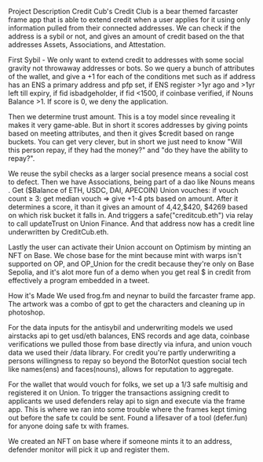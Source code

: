 Project Description
Credit Cub's Credit Club is a bear themed farcaster frame app that is able to extend credit when a user applies for it using only information pulled from their connected addresses. We can check if the address is a sybil or not, and gives an amount of credit based on the that addresses Assets, Associations, and Attestation.

First Sybil - We only want to extend credit to addresses with some social gravity not throwaway addresses or bots. So we query a bunch of attributes of the wallet, and give a +1 for each of the conditions met such as if address has an ENS a primary address and pfp set, if ENS register >1yr ago and >1yr left till expiry, if fid isbadgeholder, if fid <1500, if coinbase verified, if Nouns Balance >1. If score is 0, we deny the application.

Then we determine trust amount. This is a toy model since revealing it makes it very game-able. But in short it scores addresses by giving points based on meeting attributes, and then it gives $credit based on range buckets. You can get very clever, but in short we just need to know "Will this person repay, if they had the money?" and "do they have the ability to repay?".

We reuse the sybil checks as a larger social presence means a social cost to defect.
Then we have Associations, being part of a dao like Nouns means .
Get ($Balance of ETH, USDC, DAI, APECOIN)
Union vouches: if vouch count ≥ 3: get median vouch => give +1-4 pts based on amount.
After it determines a score, it than it gives an amount of $4,$42,$420, $4269 based on which risk bucket it falls in. And triggers a safe("creditcub.eth") via relay to call updateTrust on Union Finance. And that address now has a credit line underwritten by CreditCub.eth.

Lastly the user can activate their Union account on Optimism by minting an NFT on Base. We chose base for the mint because mint with warps isn't supported on OP, and OP_Union for the credit because they're only on Base Sepolia, and it's alot more fun of a demo when you get real $ in credit from effectively a program embedded in a tweet.

How it's Made
We used frog.fm and neynar to build the farcaster frame app. The artwork was a combo of gpt to get the characters and cleaning up in photoshop.

For the data inputs for the antisybil and underwriting models we used airstacks api to get usd/eth balances, ENS records and age data, coinbase verifications we pulled those from base directly via infura, and union vouch data we used their /data library. For credit you're partly underwriting a persons willingness to repay so beyond the BotorNot question social tech like names(ens) and faces(nouns), allows for reputation to aggregate.

For the wallet that would vouch for folks, we set up a 1/3 safe multisig and registered it on Union. To trigger the transactions assigning credit to applicants we used defenders relay api to sign and execute via the frame app. This is where we ran into some trouble where the frames kept timing out before the safe tx could be sent. Found a lifesaver of a tool (defer.fun) for anyone doing safe tx with frames.

We created an NFT on base where if someone mints it to an address, defender monitor will pick it up and register them.
